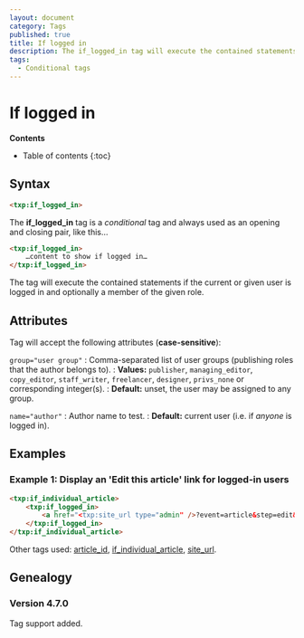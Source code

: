 ```yaml
---
layout: document
category: Tags
published: true
title: If logged in
description: The if_logged_in tag will execute the contained statements if the current or given user is logged in and optionally a member of the given role.
tags:
  - Conditional tags
---
```


# If logged in

**Contents**

* Table of contents
{:toc}

## Syntax

~~~ html
<txp:if_logged_in>
~~~

The **if_logged_in** tag is a *conditional* tag and always used as an opening and closing pair, like this…

~~~ html
<txp:if_logged_in>
    …content to show if logged in…
</txp:if_logged_in>
~~~

The tag will execute the contained statements if the current or given user is logged in and optionally a member of the given role.

## Attributes

Tag will accept the following attributes (**case-sensitive**):

`group="user group"`
: Comma-separated list of user groups (publishing roles that the author belongs to).
: **Values:** `publisher`, `managing_editor`, `copy_editor`, `staff_writer`, `freelancer`, `designer`, `privs_none` or corresponding integer(s).
: **Default:** unset, the user may be assigned to any group.

`name="author"`
: Author name to test.
: **Default:** current user (i.e. if *anyone* is logged in).

## Examples

### Example 1: Display an 'Edit this article' link for logged-in users

~~~ html
<txp:if_individual_article>
    <txp:if_logged_in>
        <a href="<txp:site_url type="admin" />?event=article&step=edit&ID=<txp:article_id />">Edit this article</a>
    </txp:if_logged_in>
</txp:if_individual_article>
~~~

Other tags used: [article_id](/tags/article_id), [if_individual_article](/tags/if_individual_article), [site_url](/tags/site_url).

## Genealogy

### Version 4.7.0

Tag support added.
